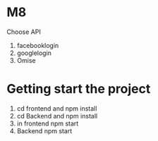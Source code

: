 # M8
Choose API 
1. facebooklogin	
2. googlelogin
3. Omise
# Getting start the project
1. cd frontend and npm install
2. cd Backend and npm install
3. in frontend npm start
4. Backend npm start
